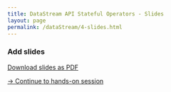 ```yaml
---
title: DataStream API Stateful Operators - Slides
layout: page
permalink: /dataStream/4-slides.html
---
```


### **Add slides**

<!--
<iframe src="https://www.slideshare.net/slideshow/embed_code/key/2nuhRWbkuHdsuT" width="680" height="571" frameborder="0" marginwidth="0" marginheight="0" scrolling="no"></iframe>
-->

[Download slides as PDF]({{site.baseurl}}/slides/flink_stream_basics.pdf)

[-> Continue to hands-on session]({{site.baseurl}}/dataStream/4-handsOn.html)